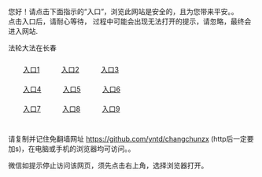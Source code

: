 您好！请点击下面指示的“入口”，浏览此网站是安全的，且为您带来平安。。 <br/>
点击入口后，请耐心等待， 过程中可能会出现无法打开的提示，请忽略，最终会进入网站. </br>

法轮大法在长春<br/>
<div style="padding:10px"><a style="margin:20px" target="_blank" href="https://d1liefbb5v16fm.cloudfront.net/2Qpsp?klrxk" id="ccLink1" rel="nofollow">入口1</a> <a target="_blank" style="margin:20px" href="https://d3v4cfgcvnzc0t.cloudfront.net/2Qpsp?qlcsfo" id="ccLink2" rel="nofollow">入口2</a> <a style="margin:20px" target="_blank" href="https://d3i9wxocvl05ld.cloudfront.net/2Qpsp?mrkfpza" id="ccLink3" rel="nofollow">入口3</a></div>

<div style="padding:10px" ><a style="margin:20px" target="_blank" href="https://d1liefbb5v16fm.cloudfront.net/2Qpsp?klrxk" id="ccLink4" rel="nofollow">入口4</a> <a style="margin:20px" href="https://d3v4cfgcvnzc0t.cloudfront.net/2Qpsp?qlcsfo" target="_blank" id="ccLink5" rel="nofollow">入口5</a> <a style="margin:20px" href="https://d3i9wxocvl05ld.cloudfront.net/2Qpsp?mrkfpza" target="_blank" id="ccLink6" rel="nofollow">入口6</a></div>

<div style="padding:10px"><a style="margin:20px" target="_blank" href="https://d1liefbb5v16fm.cloudfront.net/2Qpsp?klrxk" id="ccLink7" rel="nofollow">入口7</a> <a style="margin:20px" href="https://d3v4cfgcvnzc0t.cloudfront.net/2Qpsp?qlcsfo" target="_blank" id="ccLink8" rel="nofollow">入口8</a> <a style="margin:20px" target="_blank" href="https://d3i9wxocvl05ld.cloudfront.net/2Qpsp?mrkfpza" id="ccLink9" rel="nofollow">入口9</a></div>

<br/>



请复制并记住免翻墙网址 https://github.com/yntd/changchunzx (http后一定要加s)，在电脑或手机的浏览器均可访问。。<br/>

微信如提示停止访问该网页，须先点击右上角，选择浏览器打开。
